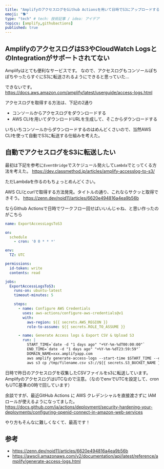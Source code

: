 ```yaml
---
title: "AmplifyのアクセスログをGithub Actionsを用いて日時でS3にアップロードする"
emoji: "🐕"
type: "tech" # tech: 技術記事 / idea: アイデア
topics: [amplify,githubactions]
published: true
---
```


## AmplifyのアクセスログはS3やCloudWatch LogsとのIntegrationがサポートされてない
Amplifyはとても便利なサービスです。
なので、アクセスログもコンソールぽちぽちやったらすぐにS3に転送されるようにできると思っていた...

できないです。
https://docs.aws.amazon.com/amplify/latest/userguide/access-logs.html

アクセスログを取得する方法は、下記の2通り
 - コンソールからアクセスログをダウンロードする
 - AWS CLIを用いてダウンロードURLを生成して、そこからダウンロードする

いちいちコンソールからダウンロードするのはめんどくさいので、当然AWS CLIを使って自動でS3に転送する仕組みを考えた。

## 自動でアクセスログをS3に転送したい

最初は下記を参考に`EventBridge`でスケジュール発火して`Lambda`でとってくる方法を考えた。
https://dev.classmethod.jp/articles/amplify-accesslog-to-s3/

ただLambdaを作るのもちょっとめんどくさい。

AWS CLIとcurlで取得する方法発見。タイトルの通り、これならサクッと取得できそう。
https://zenn.dev/noid11/articles/6620e494816a4ea9b56b

ならGithub Actionsで日時でワークフロー回せばいいんじゃね、と思い作ったのがこちら

```yml
name: ExportAccessLogsToS3

on:
  schedule
    - cron: '0 0 * * *'

env:
  TZ: UTC

permissions:
  id-token: write
  contents: read

jobs:
  ExportAccessLogsToS3:
    runs-on: ubuntu-latest
    timeout-minutes: 5

    steps:
      - name: Configure AWS Credentials
        uses: aws-actions/configure-aws-credentials@v1
        with:
          aws-region: ${{ secrets.AWS_REGION }}
          role-to-assume: ${{ secrets.ROLE_TO_ASSUME }}

      - name: Generate Access logs & Export CSV & Upload S3
        run: |
          START_TIME=`date -d "1 days ago" "+%Y-%m-%dT00:00:00"`
          END_TIME=`date -d "1 days ago" "+%Y-%m-%dT23:59:59"`
          DOMAIN_NAME=xxx.amplifyapp.com
          aws amplify generate-access-logs --start-time $START_TIME --end-time $END_TIME --domain-name $DOMAIN_NAME --app-id ${{ secrets.AMPLIFY_APP_ID }} --query logUrl | xargs curl -o /tmp/filename.csv
          aws s3 cp /tmp/filename.csv s3://${{ secrets.S3_BUCKET_NAME }}
```

日時で昨日のアクセスログを収集したCSVファイルをs3に転送しています。
AmplifyのアクセスログはUTCなので注意。（なのでenvでUTCを設定して、cronもUTC基準の0時で回しています）

余談ですが、最近GitHub Actions に AWS クレデンシャルを直接渡さずに IAM ロールが使えるようになってました。
https://docs.github.com/ja/actions/deployment/security-hardening-your-deployments/configuring-openid-connect-in-amazon-web-services

やり方もそんなに難しくなくて、最高です！

## 参考
 - https://zenn.dev/noid11/articles/6620e494816a4ea9b56b
 - https://awscli.amazonaws.com/v2/documentation/api/latest/reference/amplify/generate-access-logs.html
